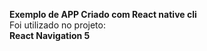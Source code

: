 <b>Exemplo  de APP Criado com React native cli</b>
<br>
Foi utilizado no projeto:
<br>
<b>React Navigation 5</b>
